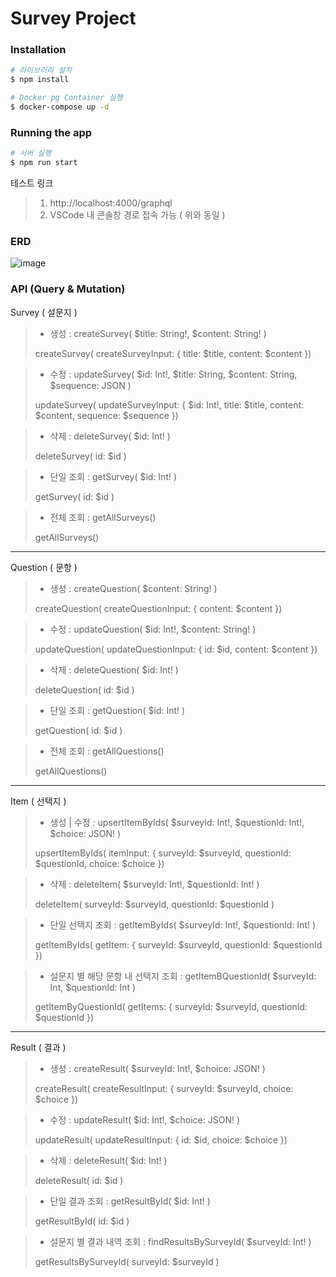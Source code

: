 # Survey Project

### Installation

```bash
# 라이브러리 설치
$ npm install

# Docker pg Container 실행
$ docker-compose up -d
```

### Running the app

```bash
# 서버 실행
$ npm run start
```

테스트 링크

> 1. http://localhost:4000/graphql
> 2. VSCode 내 콘솔창 경로 접속 가능 ( 위와 동일 )

### ERD

![image](https://github.com/yhjs1211/survey-project/assets/122883378/c9a1f341-ee5c-4b04-8de7-768c61c66f39)

### API (Query & Mutation)

Survey ( 설문지 )

> - 생성 : createSurvey( $title: String!, $content: String! )
>
> createSurvey( createSurveyInput: { title: $title, content: $content })

> - 수정 : updateSurvey( $id: Int!, $title: String, $content: String, $sequence: JSON )
>
> updateSurvey( updateSurveyInput: { $id: Int!, title: $title, content: $content, sequence: $sequence })

> - 삭제 : deleteSurvey( $id: Int! )
>
> deleteSurvey( id: $id )

> - 단일 조회 : getSurvey( $id: Int! )
>
> getSurvey( id: $id )

> - 전체 조회 : getAllSurveys()
>
> getAllSurveys()

---

Question ( 문항 )

> - 생성 : createQuestion( $content: String! )
>
> createQuestion( createQuestionInput: { content: $content })

> - 수정 : updateQuestion( $id: Int!, $content: String! )
>
> updateQuestion( updateQuestionInput: { id: $id, content: $content })

> - 삭제 : deleteQuestion( $id: Int! )
>
> deleteQuestion( id: $id )

> - 단일 조회 : getQuestion( $id: Int! )
>
> getQuestion( id: $id )

> - 전체 조회 : getAllQuestions()
>
> getAllQuestions()

---

Item ( 선택지 )

> - 생성 | 수정 : upsertItemByIds( $surveyId: Int!, $questionId: Int!, $choice: JSON! )
>
> upsertItemByIds( itemInput: { surveyId: $surveyId, questionId: $questionId, choice: $choice })

> - 삭제 : deleteItem( $surveyId: Int!, $questionId: Int! )
>
> deleteItem( surveyId: $surveyId, questionId: $questionId )

> - 단일 선택지 조회 : getItemByIds( $surveyId: Int!, $questionId: Int! )
>
> getItemByIds( getItem: { surveyId: $surveyId, questionId: $questionId })

> - 설문지 별 해당 문항 내 선택지 조회 : getItemBQuestionId( $surveyId: Int, $questionId: Int )
>
> getItemByQuestionId( getItems: { surveyId: $surveyId, questionId: $questionId })

---

Result ( 결과 )

> - 생성 : createResult( $surveyId: Int!, $choice: JSON! )
>
> createResult( createResultInput: { surveyId: $surveyId, choice: $choice })

> - 수정 : updateResult( $id: Int!, $choice: JSON! )
>
> updateResult( updateResultInput: { id: $id, choice: $choice })

> - 삭제 : deleteResult( $id: Int! )
>
> deleteResult( id: $id )

> - 단일 결과 조회 : getResultById( $id: Int! )
>
> getResultById( id: $id )

> - 설문지 별 결과 내역 조회 : findResultsBySurveyId( $surveyId: Int! )
>
> getResultsBySurveyId( surveyId: $surveyId )

